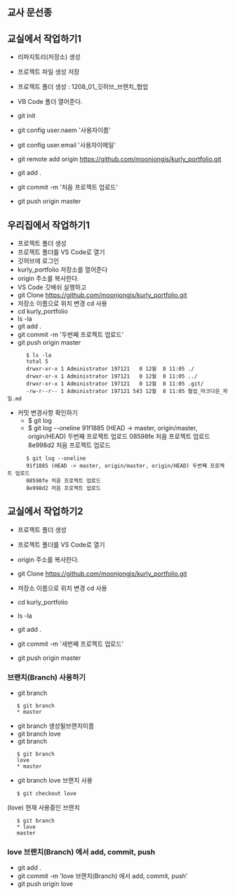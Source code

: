 ## 교사 문선종
## 교실에서 작업하기1
   - 리파지토리(저장소) 생성
   - 프로젝트 파일 생성 저장

   - 프로젝트 폴더 생성 : 1208_01_깃허브_브랜치_협업
   - VB Code 폴더 열어준다.
   - git init
   - git config user.naem '사용자이름'
   - git config user.email '사용자이메일'
   - git remote add origin  https://github.com/moonjongjs/kurly_portfolio.git
   - git add .
   - git commit -m '처음 프로젝트 업로드'
   - git push origin master

## 우리집에서 작업하기1
   - 프로젝트 폴더 생성
   - 프로젝트 폴더를 VS Code로 열기
   - 깃허브에 로그인
   - kurly_portfolio 저장소를 열어준다
   - origin 주소를 복사한다.
   - VS Code 깃배쉬 실행하고
   - git Clone https://github.com/moonjongjs/kurly_portfolio.git
   - 저장소 이름으로 위치 변경 cd 사용
   - cd kurly_portfolio 
   - ls -la   
   - git add .
   - git commit -m '두번째 프로젝트 업로드'
   - git push origin master

``````   
      $ ls -la
      total 5
      drwxr-xr-x 1 Administrator 197121   0 12월  8 11:05 ./
      drwxr-xr-x 1 Administrator 197121   0 12월  8 11:05 ../
      drwxr-xr-x 1 Administrator 197121   0 12월  8 11:05 .git/
      -rw-r--r-- 1 Administrator 197121 543 12월  8 11:05 협업_마크다운_파일.md
``````   
   - 커밋 변경사항 확인하기
     * $ git log   
     * $ git log --oneline
       91f1885 (HEAD -> master, origin/master, origin/HEAD) 두번째 프로젝트 업로드
       08598fe 처음 프로젝트 업로드
       8e998d2 처음 프로젝트 업로드
``````
      $ git log --oneline
      91f1885 (HEAD -> master, origin/master, origin/HEAD) 두번째 프로젝트 업로드
      08598fe 처음 프로젝트 업로드
      8e998d2 처음 프로젝트 업로드
``````
## 교실에서 작업하기2
   - 프로젝트 폴더 생성
   - 프로젝트 폴더를 VS Code로 열기
  
   - origin 주소를 복사한다.
   - git Clone https://github.com/moonjongjs/kurly_portfolio.git
   - 저장소 이름으로 위치 변경 cd 사용
   - cd kurly_portfolio 
   - ls -la   
   - git add .
   - git commit -m '세번째 프로젝트 업로드'
   - git push origin master
### 브랜치(Branch) 사용하기
   - git branch
``````   
   $ git branch
   * master
``````   
   - git branch 생성될브랜치이름
   - git branch love
   - git branch
``````   
   $ git branch
   love
   * master
``````
   - git branch love 브랜치 사용
``````    
   $ git checkout love
``````   
   (love) 현재 사용중인 브랜치
``````   
   $ git branch
   * love
   master
``````   


### love 브랜치(Branch) 에서 add, commit, push
   - git add .
   - git commit -m 'love 브랜치(Branch) 에서 add, commit, push'
   - git push origin love